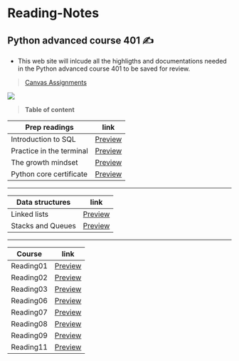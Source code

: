 # Reading-Notes
## Python advanced course 401 ✍️
- This web site will inlcude all the highligths and documentations needed in the Python advanced course 401 to be saved for review. 

> [Canvas Assignments](https://canvas.instructure.com/courses/4333667/assignments)

![](https://media.giphy.com/media/uB86ZyWQsnFSGYe2sA/giphy.gif)

> **Table of content**

| Prep readings | link |
| ----------- | ----------- |
| Introduction to SQL  | [Preview](https://github.com/dialaabulkhail/Reading-Notes/Prep/intro_to_sql) |
| Practice in the terminal | [Preview](https://github.com/dialaabulkhail/Reading-Notes/Prep/practice_in_terminal.html) |
| The growth mindset | [Preview](https://github.com/dialaabulkhail/Reading-Notes/Prep/the_growth_midset.html) |
| Python core certificate | [Preview](https://www.sololearn.com/certificates/course/en/25082172/1073/landscape/png) |

_______________________________________________________

| Data structures | link |
| ----------- | ----------- |
| Linked lists | [Preview](https://github.com/dialaabulkhail/Reading-Notes/Datastructure/Linked_lists.html) |
| Stacks and Queues | [Preview](https://github.com/dialaabulkhail/Reading-Notes/Datastructure/Stacks_and_Queues.html) |


_______________________________________________________

| Course | link |
| ----------- | ----------- |
| Reading01 | [Preview](https://github.com/dialaabulkhail/Reading-Notes/Courses/Read_Class01.html) |
| Reading02 | [Preview](https://github.com/dialaabulkhail/Reading-Notes/Courses/Read_Class02.html) |
| Reading03 | [Preview](https://github.com/dialaabulkhail/Reading-Notes/Courses/Read_Class04.html) |
| Reading06 | [Preview](https://github.com/dialaabulkhail/Reading-Notes/Courses/Read_Class06.html) |
| Reading07 | [Preview](https://github.com/dialaabulkhail/Reading-Notes/Courses/Read_Class07.html) |
| Reading08 | [Preview](https://github.com/dialaabulkhail/Reading-Notes/Courses/Read_Class08.html) |
| Reading09 | [Preview](https://github.com/dialaabulkhail/Reading-Notes/Courses/Read_Class09.html) |
| Reading11 | [Preview](https://github.com/dialaabulkhail/Reading-Notes/Courses/Read_Class11.html) |







